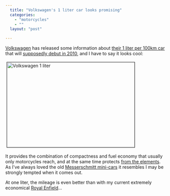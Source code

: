 ```yaml
---
  title: "Volkswagen's 1 liter car looks promising"
  categories: 
    - "motorcycles"
    - ""
  layout: "post"

---
```

<p>
<a href="http://en.wikipedia.org/wiki/Volkswagen">Volkswagen</a> has released some information about <a href="http://blog.wired.com/cars/2008/07/laugh-at-high-g.html">their 1 liter per 100km car</a> that will <a href="http://www.treehugger.com/files/2008/07/vw-282-mpg-1-one-liter-car-production-2010.php">supposedly debut in 2010</a>, and I have to say it looks cool:
</p><p>
<img src="http://bergie.iki.fi/midcom-serveattachmentguid-3873acfe4ad411dd9b45db5c31e9d1a1d1a1/volkswagen-1-liter.jpg" height="266" width="400" border="1" hspace="4" vspace="4" alt="Volkswagen 1 liter" title="Volkswagen 1 liter" /></p><p>
It provides the combination of compactness and fuel economy that usually only motorcycles reach, and at the same time protects <a href="http://www.routamc.org/europe2007/view/riding-horses-made-of-steel.html">from the elements</a>. As I've always loved the old <a href="http://en.wikipedia.org/wiki/Messerschmitt_KR200">Messerschmitt mini-cars</a> it resembles I may be strongly tempted when it comes out. 
</p><p>
At one liter, the mileage is even better than with my current extremely economical <a href="http://bergie.iki.fi/blog/royal_enfield-built_like_a_gun.html">Royal Enfield</a>...
</p>
